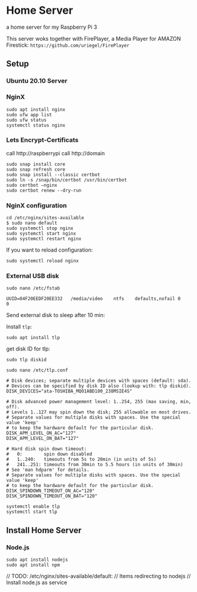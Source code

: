 # Home Server
a home server for my Raspberry Pi 3

This server woks together with FirePlayer, a Media Player for AMAZON Firestick:
```https://github.com/uriegel/FirePlayer```
## Setup
### Ubuntu 20.10 Server
### NginX

```
sudo apt install nginx
sudo ufw app list
sudo ufw status
systemctl status nginx
```
### Lets Encrypt-Certificats
call http://raspberrypi call http://domain
```
sudo snap install core
sudo snap refresh core
sudo snap install --classic certbot
sudo ln -s /snap/bin/certbot /usr/bin/certbot
sudo certbot –nginx
sudo certbot renew --dry-run
```
### NginX configuration
```
cd /etc/nginx/sites-available
$ sudo nano default
sudo systemctl stop nginx
sudo systemctl start nginx
sudo systemctl restart nginx
```
If you want to reload configuration:
```
sudo systemctl reload nginx
```
### External USB disk
```
sudo nano /etc/fstab
```
```
UUID=04F20EEDF20EE332   /media/video    ntfs    defaults,nofail 0       0
```
Send external disk to sleep after 10 min:

Install ```tlp```:
```
sudo apt install tlp
```
get disk ID for tlp:
```
sudo tlp diskid
```

```
sudo nano /etc/tlp.conf
```
```
# Disk devices; separate multiple devices with spaces (default: sda).
# Devices can be specified by disk ID also (lookup with: tlp diskid).
DISK_DEVICES="ata-TOSHIBA_MQ01ABD100_238MSIE4S"

# Disk advanced power management level: 1..254, 255 (max saving, min, off).
# Levels 1..127 may spin down the disk; 255 allowable on most drives.
# Separate values for multiple disks with spaces. Use the special value 'keep'
# to keep the hardware default for the particular disk.
DISK_APM_LEVEL_ON_AC="127"
DISK_APM_LEVEL_ON_BAT="127"

# Hard disk spin down timeout:
#   0:        spin down disabled
#   1..240:   timeouts from 5s to 20min (in units of 5s)
#   241..251: timeouts from 30min to 5.5 hours (in units of 30min)
# See 'man hdparm' for details.
# Separate values for multiple disks with spaces. Use the special value 'keep'
# to keep the hardware default for the particular disk.
DISK_SPINDOWN_TIMEOUT_ON_AC="120"
DISK_SPINDOWN_TIMEOUT_ON_BAT="120"
```
```
systemctl enable tlp
systemctl start tlp
```
## Install Home Server
### Node.js
```
sudo apt install nodejs
sudo apt install npm
```

// TODO: /etc/nginx/sites-available/default:
// Items redirecting to nodejs
// Install node.js as service